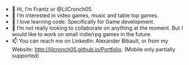 - 👋 Hi, I’m Frantz or @LilCronch05.
- 👀 I’m interested in video games, music and table top games.
- 🌱 I love learning code. Specifically for Game development.
- 💞️ I’m not really looking to collaborate on anything at the moment. But I would like to work on small indie/rpg games in the future.
- 📫 You can reach me on LinkedIn: Alexander Bibault, or from my Website: http://lilcronch05.github.io/Portfolio. (Mobile only partially supported)

<!---
LilCronch05/LilCronch05 is a ✨ special ✨ repository because its `README.md` (this file) appears on your GitHub profile.
You can click the Preview link to take a look at your changes.
--->

